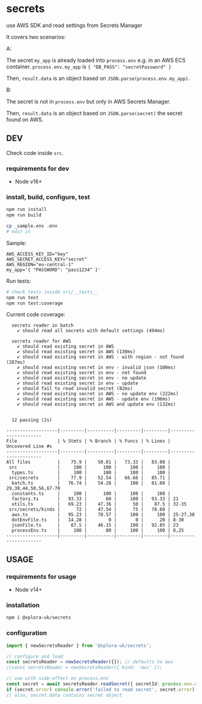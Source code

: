 # secrets

use AWS SDK and read settings from Secrets Manager

It covers two scenarios:

A:

The secret `my_app` is already loaded into `process.env` e.g. in an AWS ECS container.
`process.env.my_app` is `{ "DB_PASS": "secretPassword" }`

Then, `result.data` is an object based on `JSON.parse(process.env.my_app)`.

B:

The secret is not in `process.env` but only in AWS Secrets Manager.

Then, `result.data` is an object based on `JSON.parse(secret)` the secret found on AWS.

## DEV

Check code inside `src`.

### requirements for dev

* Node v16+

### install, build, configure, test

```sh
npm run install
npm run build
```

```sh
cp _sample.env .env
# edit it
```

Sample:

```plain
AWS_ACCESS_KEY_ID="key"
AWS_SECRET_ACCESS_KEY="secret"
AWS_REGION="eu-central-1"
my_app='{ "PASSWORD": "pass1234" }'
```

Run tests:

```sh
# check tests inside src/__tests__
npm run test
npm run test:coverage
```

Current code coverage:

```plain
  secrets reader in batch
    ✔ should read all secrets with default settings (494ms)

  secrets reader for AWS
    ✔ should read existing secret in AWS
    ✔ should read existing secret in AWS (130ms)
    ✔ should read existing secret in AWS - with region - not found (287ms)
    ✔ should read existing secret in env - invalid json (100ms)
    ✔ should read existing secret in env - not found
    ✔ should read existing secret in env - no update
    ✔ should read existing secret in env - update
    ✔ should fail to read invalid secret (82ms)
    ✔ should read existing secret in AWS - no update env (222ms)
    ✔ should read existing secret in AWS - update env (196ms)
    ✔ should read existing secret in AWS and update env (132ms)


  12 passing (2s)

-------------------|---------|----------|---------|---------|----------------------
File               | % Stmts | % Branch | % Funcs | % Lines | Uncovered Line #s    
-------------------|---------|----------|---------|---------|----------------------
All files          |    75.9 |    50.81 |   73.33 |   83.08 |                      
 src               |     100 |      100 |     100 |     100 |                      
  types.ts         |     100 |      100 |     100 |     100 |                      
 src/secrets       |    77.9 |    52.54 |   66.66 |   85.71 |                      
  batch.ts         |   76.74 |    54.28 |     100 |   81.08 | 29,38,44,50,56,67-70 
  constants.ts     |     100 |      100 |     100 |     100 |                      
  factory.ts       |   93.33 |       60 |     100 |   93.33 | 21                   
  utils.ts         |   69.23 |    47.36 |      50 |    87.5 | 32-35                
 src/secrets/kinds |      72 |    47.54 |      75 |   78.68 |                      
  aws.ts           |   95.23 |    78.57 |     100 |     100 | 25-27,38             
  dotEnvFile.ts    |   14.28 |        0 |       0 |      20 | 8-30                 
  jsonFile.ts      |    87.5 |    46.15 |     100 |   92.85 | 23                   
  processEnv.ts    |     100 |       80 |     100 |     100 | 8,25                 
-------------------|---------|----------|---------|---------|----------------------
```

## USAGE

### requirements for usage

* Node v14+

### installation

```sh
npm i @xplora-uk/secrets
```

### configuration

```typescript
import { newSecretsReader } from '@xplora-uk/secrets';

// configure and load
const secretsReader = newSecretsReader({}); // defaults to aws
//const secretsReader = newSecretsReader({ kind: 'aws' });

// use with side-effect on process.env
const secret = await secretsReader.readSecret({ secretId: process.env.APP_ID, env: process.env, updateEnv: true });
if (secret.error) console.error('failed to read secret', secret.error);
// also, secret.data contains secret object
```
